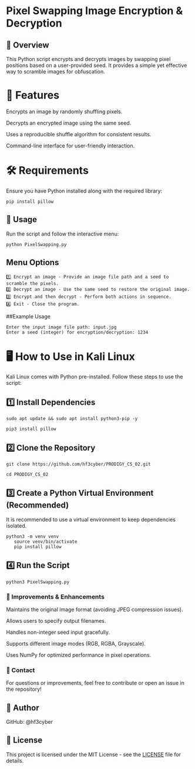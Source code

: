 # Pixel Swapping Image Encryption & Decryption

## 📌 Overview

This Python script encrypts and decrypts images by swapping pixel positions based on a user-provided seed. It provides a simple yet effective way to scramble images for obfuscation.

# 🚀 Features

Encrypts an image by randomly shuffling pixels.

Decrypts an encrypted image using the same seed.

Uses a reproducible shuffle algorithm for consistent results.

Command-line interface for user-friendly interaction.

# 🛠️ Requirements

Ensure you have Python installed along with the required library:

```
pip install pillow
```

## 📜 Usage

Run the script and follow the interactive menu:

```
python PixelSwapping.py
```

## Menu Options
```
1️⃣ Encrypt an image - Provide an image file path and a seed to scramble the pixels.
2️⃣ Decrypt an image - Use the same seed to restore the original image.
3️⃣ Encrypt and then decrypt - Perform both actions in sequence.
4️⃣ Exit - Close the program.
```


##Example Usage
```
Enter the input image file path: input.jpg
Enter a seed (integer) for encryption/decryption: 1234
```

# 🖥️ How to Use in Kali Linux

Kali Linux comes with Python pre-installed. Follow these steps to use the script:

## 1️⃣ Install Dependencies

```
sudo apt update && sudo apt install python3-pip -y
```
```
pip3 install pillow
```

## 2️⃣ Clone the Repository

```
git clone https://github.com/hf3cyber/PRODIGY_CS_02.git
```
```
cd PRODIGY_CS_02
```

## 3️⃣ Create a Python Virtual Environment (Recommended)

It is recommended to use a virtual environment to keep dependencies isolated.

```
python3 -m venv venv
   source venv/bin/activate
   pip install pillow
```

## 4️⃣ Run the Script

```
python3 PixelSwapping.py
```

### 🔹 Improvements & Enhancements

Maintains the original image format (avoiding JPEG compression issues).

Allows users to specify output filenames.

Handles non-integer seed input gracefully.

Supports different image modes (RGB, RGBA, Grayscale).

Uses NumPy for optimized performance in pixel operations.

### 📧 Contact

For questions or improvements, feel free to contribute or open an issue in the repository!

## 👤 Author

GitHub: @hf3cyber

## 📝 License
This project is licensed under the MIT License - see the [LICENSE](LICENSE) file for details.


